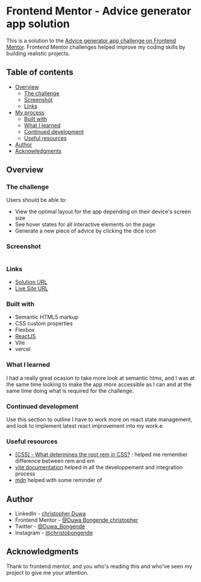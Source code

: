 # Frontend Mentor - Advice generator app solution

This is a solution to the [Advice generator app challenge on Frontend Mentor](https://www.frontendmentor.io/challenges/advice-generator-app-QdUG-13db). Frontend Mentor challenges helped improve my coding skills by building realistic projects.

## Table of contents

- [Overview](#overview)
  - [The challenge](#the-challenge)
  - [Screenshot](#screenshot)
  - [Links](#links)
- [My process](#my-process)
  - [Built with](#built-with)
  - [What I learned](#what-i-learned)
  - [Continued development](#continued-development)
  - [Useful resources](#useful-resources)
- [Author](#author)
- [Acknowledgments](#acknowledgments)

## Overview

### The challenge

Users should be able to:

- View the optimal layout for the app depending on their device's screen size
- See hover states for all interactive elements on the page
- Generate a new piece of advice by clicking the dice icon

### Screenshot

![]()![]()![]()

### Links

- [Solution URL](https://github.com/bongende/advice-generator-app-main.githttps://github.com/bongende/advice-generator-app-main.githttps://github.com/bongende/advice-generator-app-main.githttps://github.com/bongende/advice-generator-app-main.git)
- [Live Site URL](https://advice-generator-app-main-tm7g.vercel.app)

### Built with

- Semantic HTML5 markup
- CSS custom properties
- Flexbox
- [ReactJS](https://reactjs.org/)
- Vite
- vercel

### What I learned

I had a really great ocasion to take more look at semantic htms, and I was at the same time looking to make the app more accessible as I can and at the same time doing what is required for the challenge.

### Continued development

Use this section to outline I have to work more on react state management, and look to implement latest react improvement into my work.e

### Useful resources

- [[CSS] - What determines the root rem in CSS?](https://www.shecodes.io/athena/28080-what-determines-the-root-rem-in-css#:~:text=The%20root%20font%20size%20is,on%20this%20root%20font%20size.) : helped me remember difference between rem and em
- [vite documentation](https://vite.dev) helped in all the developpement and integration process
- [mdn](https://developer.mozilla.org/en-US) helped with some reminder of

## Author

- LinkedIn - [christopher Duwa](https://www.linkedin.com/in/christopherduwa)
- Frontend Mentor - [@Duwa Bongende christopher](https://www.frontendmentor.io/profile/bongende)
- Twitter - [@Duwa_Bongende](https://x.com/Duwa_Bongende)
- Instagram - [@christobongende](https://www.instagram.com/christobongende/#)

## Acknowledgments

Thank to frontend mentor, and you who's reading this and who've seen my project to give me your attention.

